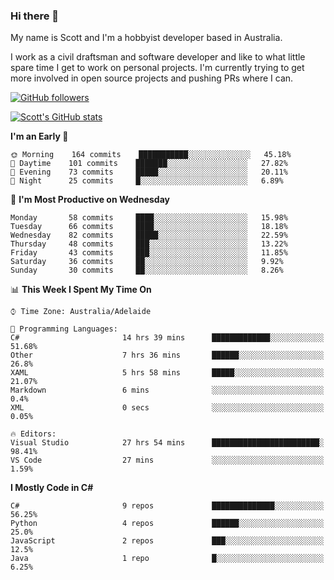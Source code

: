 ### Hi there 👋

My name is Scott and I'm a hobbyist developer based in Australia.

I work as a civil draftsman and software developer and like to what little spare time I get to work on personal projects. I'm currently trying to get more involved in open source projects and pushing PRs where I can. 

[![GitHub followers](https://img.shields.io/github/followers/puppetsw?label=Follow&style=social)](https://github.com/puppetsw?tab=followers)

[![Scott's GitHub stats](https://github-readme-stats.vercel.app/api?username=puppetsw&show_icons=true&theme=dark)](https://github.com/anuraghazra/github-readme-stats)

<!--START_SECTION:waka-->
**I'm an Early 🐤** 

```text
🌞 Morning    164 commits    ███████████░░░░░░░░░░░░░░   45.18% 
🌆 Daytime    101 commits    ███████░░░░░░░░░░░░░░░░░░   27.82% 
🌃 Evening    73 commits     █████░░░░░░░░░░░░░░░░░░░░   20.11% 
🌙 Night      25 commits     █░░░░░░░░░░░░░░░░░░░░░░░░   6.89%

```
📅 **I'm Most Productive on Wednesday** 

```text
Monday       58 commits     ████░░░░░░░░░░░░░░░░░░░░░   15.98% 
Tuesday      66 commits     ████░░░░░░░░░░░░░░░░░░░░░   18.18% 
Wednesday    82 commits     █████░░░░░░░░░░░░░░░░░░░░   22.59% 
Thursday     48 commits     ███░░░░░░░░░░░░░░░░░░░░░░   13.22% 
Friday       43 commits     ███░░░░░░░░░░░░░░░░░░░░░░   11.85% 
Saturday     36 commits     ██░░░░░░░░░░░░░░░░░░░░░░░   9.92% 
Sunday       30 commits     ██░░░░░░░░░░░░░░░░░░░░░░░   8.26%

```


📊 **This Week I Spent My Time On** 

```text
⌚︎ Time Zone: Australia/Adelaide

💬 Programming Languages: 
C#                       14 hrs 39 mins      █████████████░░░░░░░░░░░░   51.68% 
Other                    7 hrs 36 mins       ██████░░░░░░░░░░░░░░░░░░░   26.8% 
XAML                     5 hrs 58 mins       █████░░░░░░░░░░░░░░░░░░░░   21.07% 
Markdown                 6 mins              ░░░░░░░░░░░░░░░░░░░░░░░░░   0.4% 
XML                      0 secs              ░░░░░░░░░░░░░░░░░░░░░░░░░   0.05%

🔥 Editors: 
Visual Studio            27 hrs 54 mins      ████████████████████████░   98.41% 
VS Code                  27 mins             ░░░░░░░░░░░░░░░░░░░░░░░░░   1.59%

```

**I Mostly Code in C#** 

```text
C#                       9 repos             ██████████████░░░░░░░░░░░   56.25% 
Python                   4 repos             ██████░░░░░░░░░░░░░░░░░░░   25.0% 
JavaScript               2 repos             ███░░░░░░░░░░░░░░░░░░░░░░   12.5% 
Java                     1 repo              █░░░░░░░░░░░░░░░░░░░░░░░░   6.25%

```



<!--END_SECTION:waka-->

<!--
**puppetsw/puppetsw** is a ✨ _special_ ✨ repository because its `README.md` (this file) appears on your GitHub profile.

Here are some ideas to get you started:

- 🔭 I’m currently working on ...
- 🌱 I’m currently learning ...
- 👯 I’m looking to collaborate on ...
- 🤔 I’m looking for help with ...
- 💬 Ask me about ...
- 📫 How to reach me: ...
- 😄 Pronouns: ...
- ⚡ Fun fact: ...
-->
